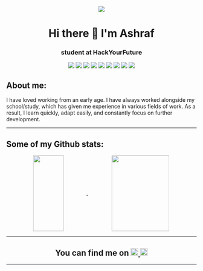 <p align="center"><img src="https://www.bluebanyan.co.in/img/services/web-development/web-development-vector-cartoon.png"></p>
<h1 align="center"> Hi there 👋 I'm Ashraf</h1>
<h3 align="center"> student at HackYourFuture</h3>

<p align="center">

  
  <img src="https://img.shields.io/badge/html5-%23E34F26.svg?style=for-the-badge&logo=html5&logoColor=white">
  
  <img src="https://img.shields.io/badge/css3-%231572B6.svg?style=for-the-badge&logo=css3&logoColor=white">
  
  <img src="https://img.shields.io/badge/javascript-%23323330.svg?style=for-the-badge&logo=javascript&logoColor=%23F7DF1E">
  
  <img src="https://camo.githubusercontent.com/3df944c2b99f86f1361df72285183e890f11c52d36dfcd3c2844c6823c823fc1/68747470733a2f2f696d672e736869656c64732e696f2f7374617469632f76313f7374796c653d666f722d7468652d6261646765266d6573736167653d507974686f6e26636f6c6f723d333737364142266c6f676f3d507974686f6e266c6f676f436f6c6f723d464646464646266c6162656c3d">
  
  <img src="https://camo.githubusercontent.com/faec9d89bd2c7d47b91d988dcd0f27011c27e8191d45836cfa36bf2b3c2a92bd/68747470733a2f2f696d672e736869656c64732e696f2f7374617469632f76313f7374796c653d666f722d7468652d6261646765266d6573736167653d4e6f64652e6a7326636f6c6f723d333339393333266c6f676f3d4e6f64652e6a73266c6f676f436f6c6f723d464646464646266c6162656c3d">
  
  <img src="https://camo.githubusercontent.com/0a95585d6b3a07028298a45d60b85a1331358bc336549d64dbbc27977f1495f3/68747470733a2f2f696d672e736869656c64732e696f2f7374617469632f76313f7374796c653d666f722d7468652d6261646765266d6573736167653d4578707265737326636f6c6f723d303030303030266c6f676f3d45787072657373266c6f676f436f6c6f723d464646464646266c6162656c3d">
 
 <img src="https://camo.githubusercontent.com/539a184961e9ab46a914b3a57718cd52f9a122ffb33a0bcaaa92484add20ba72/68747470733a2f2f696d672e736869656c64732e696f2f7374617469632f76313f7374796c653d666f722d7468652d6261646765266d6573736167653d4d7953514c26636f6c6f723d343437394131266c6f676f3d4d7953514c266c6f676f436f6c6f723d464646464646266c6162656c3d"> 
  
  <img src="https://camo.githubusercontent.com/eb3676422a9e186ce18237e6c1ffee703068f7850c2a513b9a261f33ee335ed6/68747470733a2f2f696d672e736869656c64732e696f2f7374617469632f76313f7374796c653d666f722d7468652d6261646765266d6573736167653d4d6f6e676f444226636f6c6f723d343741323438266c6f676f3d4d6f6e676f4442266c6f676f436f6c6f723d464646464646266c6162656c3d">
  
 <img src="https://camo.githubusercontent.com/67a01fa7cf337616274f39c070a11638f2e65720e414ef55b8dd3f9c2a803b2a/68747470733a2f2f696d672e736869656c64732e696f2f7374617469632f76313f7374796c653d666f722d7468652d6261646765266d6573736167653d526561637426636f6c6f723d323232323232266c6f676f3d5265616374266c6f676f436f6c6f723d363144414642266c6162656c3d">
  
  
</p>


<h2> About me:</h2>

<p>I have loved working from an early age. I have always worked alongside my school/study, which has given me experience in various fields     of work. As    a result, I learn quickly, adapt easily, and constantly focus on further development.
</p>

---

## Some of my Github stats:

<p align="center">
  
  <a href="https://github.com/Ashraf-Ashashaa/github-readme-stats">
    <img height="200" width=40%" align="center" src="https://github-readme-stats.vercel.app/api/top-langs/?username=Ashraf-Alshashaa&layout=compact"/>
  </a>
  
  <a href="https://github.com/Ashraf-Alshashaa" height="200">
    <img height="200" width="55%" align="center" src="https://github-readme-stats.vercel.app/api/?username=Ashraf-Alshashaa&show_icons=true&theme=tokyonight&hide=stars&bg_color=light" />
  </a>
  
  <!-- 
  <a href="https://github.com/Ashraf-Alshashaa/My-Phone">
    <img height="200" src="https://github-readme-stats.vercel.app/api/pin/?username=Ashraf-Alshashaa&repo=My-Phone" />
  </a>
  
  <a href="https://github.com/Ashraf-Alshashaa/Hommy-Food">
    <img height="200" src="https://github-readme-stats.vercel.app/api/pin/?username=Ashraf-Alshashaa&repo=Hommy-Food" />
  </a>  -->
  
</p>

---

<p >
  <h2 align="center" >You can find me on
  <a href="https://bit.ly/Ashraf-LinkedIn">
    <img src='https://img.shields.io/badge/LinkedIn-0077B5?style=for-the-badge&logo=linkedin&logoColor=white' alt='linkedin' height='20'>
  </a> 
  <a href="https://bit.ly/Ashraf-Facebook">
    <img src='https://img.shields.io/badge/Facebook-1877F2?style=for-the-badge&logo=facebook&logoColor=white' alt='facebook' height='20'>
  </a>
    </h2>
  
</p>

---
